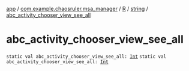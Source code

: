 [app](../../../index.md) / [com.example.chaosruler.msa_manager](../../index.md) / [R](../index.md) / [string](index.md) / [abc_activity_chooser_view_see_all](.)

# abc_activity_chooser_view_see_all

`static val abc_activity_chooser_view_see_all: `[`Int`](https://kotlinlang.org/api/latest/jvm/stdlib/kotlin/-int/index.html)
`static val abc_activity_chooser_view_see_all: `[`Int`](https://kotlinlang.org/api/latest/jvm/stdlib/kotlin/-int/index.html)